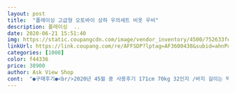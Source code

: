 ```yaml
---
layout: post 
title:  "폴레이싱 고급형 오토바이 상하 우의세트 비옷 우비" 
description: 폴레이싱  ..
date: 2020-06-21 15:51:40 
img: https://static.coupangcdn.com/image/vendor_inventory/4500/752633fef8ef41164849d596d7e017230a2f759be417ba4ed7ef6cd74ef7.jpg 
linkUrl: https://link.coupang.com/re/AFFSDP?lptag=AF3600438&subid=ahnPublicAsk&pageKey=231681934&itemId=734994998&vendorItemId=4856997606&traceid=V0-113-d524ae512c8de565 
categories: [1008] 
color: f44336 
price: 38900 
author: Ask View Shop 
cont:  "●구매후기●<br/>2020년 45월 중 사용후기 171cm 70kg 32인지 /바지 길이는 딱 맞는 편이나 밴딩이 너무세 골반에 걸쳐 입음.<br/>ㅎㅎ , 앉을때 바지 하단 부분이  좀 떠있어 저보다 약간 크신분은 라지 추천<br/>6시간 정도 비맞고도 내부로 비물이 들어오지는 않았습니다.<br/> 비옷답게 훌륭히 제 역활해 주었습니다.<br/><br/>남푠거랑  제거 두벌삿습니다.<br/><br/>단점아닌 단점을 꼽자면 모자가 분리형이 아니라는 점.<br/> 모자 접어 넣었을때 끝까지 지퍼를 올리가 버겁다는 점<br/>두번째사진은  손바느질로 수선해서  찍찍이 다시붙엿습니다.<br/><br/>디자인 무난하고, 착용감 우수하고<br/>디자인도  맘에듭니다.<br/><br/>디자인만신경쓰다보니  제작한분이  소비자의  편안함에는  신경을  안쓴것같습니다.<br/><br/>라이딩은 안하지만 일부분 빛을 반사하는 효과도<br/>많이 덥지 않았지만 땀이 차거나 덥지 않았습니다.<br/><br/>망설이지 말고 사셧으면 좋겠습니다.<br/><br/>매칭해서 입어도 오버핏이라 어울릴것같아요<br/>문제는 발목의  찍찍이가  활용성이  떨어집니다.<br/><br/>바람막이로 써도될것같고, 보드복이랑<br/>배송은 주문 2틀만에  받앗습니다.<br/><br/>사이즈는 평소보다  한사이즈작게주문하셔도  무난합니다.<br/><br/>상의  지퍼  앞가리개도  똑딱이아닌  찍찍이라  벗어놓으면 안감  아무데나  붙어버려서  안감도  조만간  찢어질것같습니다.<br/><br/>상의 100 정도 입음/ 바람막이 정도 겨입고 편했음.<br/> 겨울 옷 껴 입기기는 버거울 듯 합니다.<br/><br/>색상별로 하나 더 구입해놔야겠습니다<br/>어지간해선 상품평 귀찮아서 안쓰지만<br/>오랜만에 돈쓰고 아깝지않단 생각이 드네요<br/>옷 정말 깐깐하게 보는 편인데<br/>우비나  방한복은  크게 나오니깐요<br/>우의를 빼신다음 힙섹으로 사용하시면 됩니다<br/>이 우의는 꼭 써야겠습니다.<br/><br/>이런옷 만들어주셔서 감사합니다 진심으로.<br/><br/>이정도 구성에 4만원도 안한다는게 놀랍네요<br/>있어서 야간에도 라이더의 안전을 생각한것같은<br/>제작자의 의도가 보입니다.<br/><br/>참고로 우의가 담겨져서 오는 가방이있는데<br/>하나는 ㅣ차로 붙이고 하나는 로 붙여놓으니  붙어잇질 않습니다.<br/><br/>한벌만 사려햇는데<br/>" 
---
```

